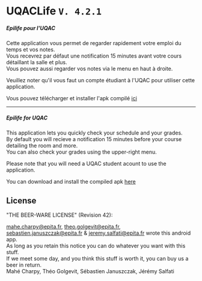 # UQACLife `V. 4.2.1`
##### Epilife pour l'UQAC

Cette application vous permet de regarder rapidement votre emploi du temps et vos notes.  
Vous recevrez par défaut une notification 15 minutes avant votre cours détaillant la salle et plus.  
Vous pouvez aussi regarder vos notes via le menu en haut à droite.

Veuillez noter qu'il vous faut un compte étudiant à l'UQAC pour utiliser cette application.

Vous pouvez télécharger et installer l'apk compilé [ici](https://github.com/ArthurVinbeau/UQACLife/raw/master/UQACLife.apk)

---
##### Epilife for UQAC

This application lets you quickly check your schedule and your grades.  
By default you will recieve a notification 15 minutes before your course detailing the room and more.  
You can also check your grades using the upper-right menu.

Please note that you will need a UQAC student acount to use the application.

You can download and install the compiled apk [here](https://github.com/ArthurVinbeau/UQACLife/raw/master/UQACLife.apk)


## License
"THE BEER-WARE LICENSE" (Revision 42):

<mahe.charpy@epita.fr>, <theo.golgevit@epita.fr>, 
<sebastien.januszczak@epita.fr> & <jeremy.salfati@epita.fr> wrote this android app.  
As long as you retain this notice you can do whatever you want with this stuff.  
If we meet some day, and you think this stuff is worth it, you can buy us a beer in return.  
Mahé Charpy, Théo Golgevit, Sébastien Januszczak, Jérémy Salfati

